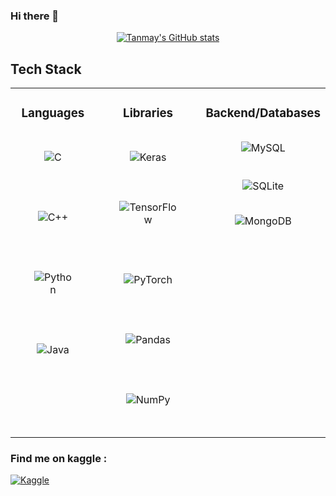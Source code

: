 ### Hi there 👋

<div style="text-align: center">

[![Tanmay's GitHub
stats](https://github-readme-stats.vercel.app/api?username=Tanmay9993&theme=github_light&show_icons=true&include_all_commits=true&hide_border=true)](https://github.com/Tanmay9993/github-readme-stats)

</div>

## Tech Stack
 
<table border=0>
<tr>
<td valign="top" width="50%" >
<div align="center">
<h3>Languages</h3>
 
<img style="margin: 30px" alt="C"
    src="https://img.shields.io/badge/c%20-%2300599C.svg?&style=for-the-badge&logo=c&logoColor=white" />
 
<img style="margin: 30px" alt="C++"
    src="https://img.shields.io/badge/c++%20-%2300599C.svg?&style=for-the-badge&logo=c%2B%2B&ogoColor=white" />
    
<img style="margin: 30px" alt="Python"
    src="https://img.shields.io/badge/python%20-%2314354C.svg?&style=for-the-badge&logo=python&logoColor=white" />
    
<img style="margin: 30px" alt="Java"
    src="https://img.shields.io/badge/java%20-%2314354C.svg?&style=for-the-badge&logo=javan&logoColor=white&color=blueviolet" />
    
</div>
</td>
  
 <td valign="top" width="50%">
<div align="center">
<h3>Libraries</h3>

<img style="margin: 30px" alt="Keras"
    src="https://img.shields.io/badge/Keras%20-%23D00000.svg?&style=for-the-badge&logo=Keras&logoColor=white" />
<img style="margin: 30px" alt="TensorFlow"
    src="https://img.shields.io/badge/TensorFlow%20-%23FF6F00.svg?&style=for-the-badge&logo=TensorFlow&logoColor=white" />
    
<img style="margin: 30px" alt="PyTorch"
    src="https://img.shields.io/badge/PyTorch%20-%23EE4C2C.svg?&style=for-the-badge&logo=PyTorch&logoColor=white" />
    
<img style="margin: 30px" alt="Pandas"
    src="https://img.shields.io/badge/pandas%20-%23150458.svg?&style=for-the-badge&logo=pandas&logoColor=white" />
    
<img style="margin: 30px" alt="NumPy"
    src="https://img.shields.io/badge/numpy%20-%23013243.svg?&style=for-the-badge&logo=numpy&logoColor=white" />
    
</div>
</td>

<td valign="top" width="50%">
<div align="center">
<h3>Backend/Databases</h3>
 
<img style="margin: 15px" alt="MySQL"
    src="https://img.shields.io/badge/mysql-%2300f.svg?&style=for-the-badge&logo=mysql&logoColor=white" />
 
<img style="margin: 10px" alt="SQLite"
    src="https://img.shields.io/badge/sqlite-%2307405e.svg?&style=for-the-badge&logo=sqlite&logoColor=white" />
    
<img style="margin: 10px" alt="MongoDB"
    src="https://img.shields.io/badge/MongoDB-%234ea94b.svg?&style=for-the-badge&logo=mongodb&logoColor=white" />
    
</div>
</td>
</tr>
</table>

### Find me on kaggle :

<a href="https://www.kaggle.com/tanmayunhale">
<img alt="Kaggle"
src="https://img.shields.io/badge/Kaggle%20-%230077B5.svg?&style=for-the-badge&logo=kaggle&logoColor=white" />
</a>
